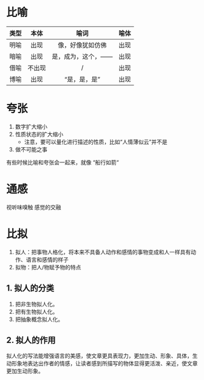 # 比喻
| 类型 | 本体  | 喻词       | 喻体 |
|:---:|:---:|:--------:|:---:|
| 明喻 | 出现  | 像，好像犹如仿佛 | 出现 |
| 暗喻 | 出现  | 是，成为，这个，——  | 出现 |
| 借喻 | 不出现 | /        | 出现 |
|博喻|出现|“是，是，是”|出现|




# 夸张
1. 数字扩大缩小
2. 性质状态的扩大缩小
   - 注意，要可以量化进行描述的性质，比如“人情薄似云”并不是
3. 做不可能之事

有些时候比喻和夸张会一起来，就像 “船行如箭“


# 通感
视听味嗅触 感觉的交融

# 比拟
1. 拟人：把事物人格化，将本来不具备人动作和感情的事物变成和人一样具有动作、语言和感情的样子  
2. 拟物：把人/物赋予物的特点
## 1. 拟人的分类
1. 把非生物拟人化。
2. 把有生物拟人化。
3. 把抽象概念拟人化。

## 2. 拟人的作用
拟人化的写法能增强语言的美感，使文章更具表现力，更加生动、形象、具体，生动形象地表达出作者的情感，让读者感到所描写的物体显得更活泼、亲近，使文章更加生动形象。